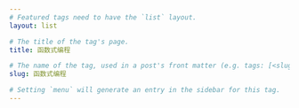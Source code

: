 ```yaml
---
# Featured tags need to have the `list` layout.
layout: list

# The title of the tag's page.
title: 函数式编程

# The name of the tag, used in a post's front matter (e.g. tags: [<slug>]).
slug: 函数式编程

# Setting `menu` will generate an entry in the sidebar for this tag.
---
```

